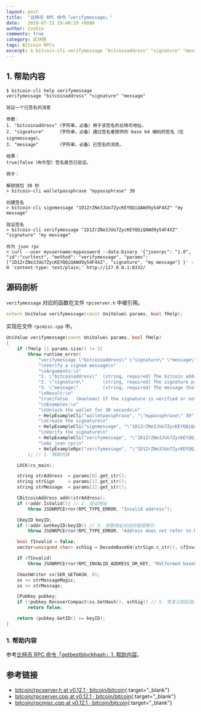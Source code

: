 ```yaml
---
layout: post
title:  "比特币 RPC 命令「verifymessage」"
date:   2018-07-31 19:40:29 +0800
author: Coshin
comments: true
category: 区块链
tags: Bitcoin RPCs
excerpt: $ bitcoin-cli verifymessage "bitcoinaddress" "signature" "message"
---
```

## 1. 帮助内容

```shell
$ bitcoin-cli help verifymessage
verifymessage "bitcoinaddress" "signature" "message"

验证一个已签名的消息

参数：
1. "bitcoinaddress"（字符串，必备）用于该签名的比特币地址。
2. "signature"     （字符串，必备）通过签名者提供的 base 64 编码的签名（见 signmessage）。
3. "message"       （字符串，必备）已签名的消息。

结果：
true|false（布尔型）签名是否已验证。

例子：

解锁钱包 30 秒
> bitcoin-cli walletpassphrase "mypassphrase" 30

创建签名
> bitcoin-cli signmessage "1D1ZrZNe3JUo7ZycKEYQQiQAWd9y54F4XZ" "my message"

验证签名
> bitcoin-cli verifymessage "1D1ZrZNe3JUo7ZycKEYQQiQAWd9y54F4XZ" "signature" "my message"

作为 json rpc
> curl --user myusername:mypassword --data-binary '{"jsonrpc": "1.0", "id":"curltest", "method": "verifymessage", "params": ["1D1ZrZNe3JUo7ZycKEYQQiQAWd9y54F4XZ", "signature", "my message"] }' -H 'content-type: text/plain;' http://127.0.0.1:8332/
```

## 源码剖析

`verifymessage` 对应的函数在文件 `rpcserver.h` 中被引用。

```cpp
extern UniValue verifymessage(const UniValue& params, bool fHelp);
```

实现在文件 `rpcmisc.cpp` 中。

```cpp
UniValue verifymessage(const UniValue& params, bool fHelp)
{
    if (fHelp || params.size() != 3)
        throw runtime_error(
            "verifymessage \"bitcoinaddress\" \"signature\" \"message\"\n"
            "\nVerify a signed message\n"
            "\nArguments:\n"
            "1. \"bitcoinaddress\"  (string, required) The bitcoin address to use for the signature.\n"
            "2. \"signature\"       (string, required) The signature provided by the signer in base 64 encoding (see signmessage).\n"
            "3. \"message\"         (string, required) The message that was signed.\n"
            "\nResult:\n"
            "true|false   (boolean) If the signature is verified or not.\n"
            "\nExamples:\n"
            "\nUnlock the wallet for 30 seconds\n"
            + HelpExampleCli("walletpassphrase", "\"mypassphrase\" 30") +
            "\nCreate the signature\n"
            + HelpExampleCli("signmessage", "\"1D1ZrZNe3JUo7ZycKEYQQiQAWd9y54F4XZ\" \"my message\"") +
            "\nVerify the signature\n"
            + HelpExampleCli("verifymessage", "\"1D1ZrZNe3JUo7ZycKEYQQiQAWd9y54F4XZ\" \"signature\" \"my message\"") +
            "\nAs json rpc\n"
            + HelpExampleRpc("verifymessage", "\"1D1ZrZNe3JUo7ZycKEYQQiQAWd9y54F4XZ\", \"signature\", \"my message\"")
        ); // 1. 帮助内容

    LOCK(cs_main);

    string strAddress  = params[0].get_str();
    string strSign     = params[1].get_str();
    string strMessage  = params[2].get_str();

    CBitcoinAddress addr(strAddress);
    if (!addr.IsValid()) // 2. 验证地址
        throw JSONRPCError(RPC_TYPE_ERROR, "Invalid address");

    CKeyID keyID;
    if (!addr.GetKeyID(keyID)) // 3. 获取地址对应的密钥索引
        throw JSONRPCError(RPC_TYPE_ERROR, "Address does not refer to key");

    bool fInvalid = false;
    vector<unsigned char> vchSig = DecodeBase64(strSign.c_str(), &fInvalid); // 4. 解码签名

    if (fInvalid)
        throw JSONRPCError(RPC_INVALID_ADDRESS_OR_KEY, "Malformed base64 encoding");

    CHashWriter ss(SER_GETHASH, 0);
    ss << strMessageMagic;
    ss << strMessage;

    CPubKey pubkey;
    if (!pubkey.RecoverCompact(ss.GetHash(), vchSig)) // 5. 恢复公钥后验证并返回
        return false;

    return (pubkey.GetID() == keyID);
}
```

### 1. 帮助内容

参考[比特币 RPC 命令「getbestblockhash」1. 帮助内容](/blog/2018/05/bitcoin-rpc-getbestblockhash.html#1-帮助内容)。

## 参考链接

* [bitcoin/rpcserver.h at v0.12.1 · bitcoin/bitcoin](https://github.com/bitcoin/bitcoin/blob/v0.12.1/src/rpcserver.h){:target="_blank"}
* [bitcoin/rpcserver.cpp at v0.12.1 · bitcoin/bitcoin](https://github.com/bitcoin/bitcoin/blob/v0.12.1/src/rpcserver.cpp){:target="_blank"}
* [bitcoin/rpcmisc.cpp at v0.12.1 · bitcoin/bitcoin](https://github.com/bitcoin/bitcoin/blob/v0.12.1/src/rpcmisc.cpp){:target="_blank"}
